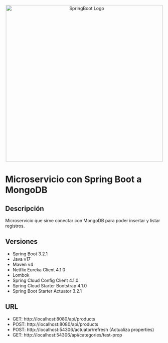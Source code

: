 <p align="center">
  <a href="https://spring.io/projects/spring-boot/" target="blank"><img src="https://user-images.githubusercontent.com/33158051/103466606-760a4000-4d14-11eb-9941-2f3d00371471.png" width="500" alt="SpringBoot Logo" /></a>
</p>

# Microservicio con Spring Boot a MongoDB

## Descripción
Microservicio que sirve conectar con MongoDB para poder insertar y listar registros.

## Versiones
- Spring Boot 3.2.1
- Java v17
- Maven v4
- Netflix Eureka Client 4.1.0
- Lombok
- Spring Cloud Config Client 4.1.0
- Spring Cloud Starter Bootstrap 4.1.0
- Spring Boot Starter Actuator 3.2.1

## URL
- GET: http://localhost:8080/api/products
- POST: http://localhost:8080/api/products
- POST: http://localhost:54306/actuator/refresh (Actualiza properties)
- GET: http://localhost:54306/api/categories/test-prop